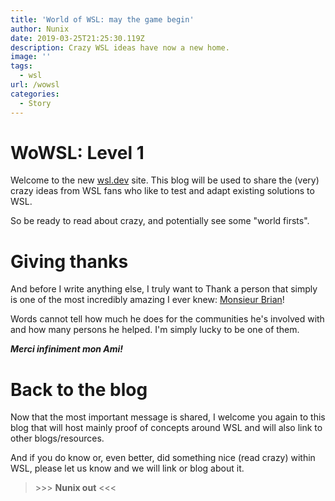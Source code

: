 ```yaml
---
title: 'World of WSL: may the game begin'
author: Nunix
date: 2019-03-25T21:25:30.119Z
description: Crazy WSL ideas have now a new home.
image: ''
tags:
  - wsl
url: /wowsl
categories:
  - Story
---
```

# WoWSL: Level 1

Welcome to the new [wsl.dev](https://wsl.dev) site. This blog will be used to share the (very) crazy ideas from WSL fans who like to test and adapt existing solutions to WSL.

So be ready to read about crazy, and potentially see some "world firsts".

# Giving thanks

And before I write anything else, I truly want to Thank a person that simply is one of the most incredibly amazing I ever knew: [Monsieur Brian](https://twitter.com/bketelsen)!

Words cannot tell how much he does for the communities he's involved with and how many persons he helped. I'm simply lucky to be one of them.

 _**Merci infiniment mon Ami!**_ 

# Back to the blog

Now that the most important message is shared, I welcome you again to this blog that will host mainly proof of concepts around WSL and will also link to other blogs/resources.

And if you do know or, even better, did something nice (read crazy) within WSL, please let us know and we will link or blog about it.

> \>\>\> **Nunix out** <<<
